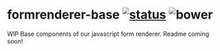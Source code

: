 formrenderer-base [![status]](https://circleci.com/gh/dobtco/formrenderer-base/tree/master) ![bower]
=================

WIP Base components of our javascript form renderer. Readme coming soon!

[status]: https://circleci-badges.herokuapp.com/dobtco/formrenderer-base/0532babff46c3141013e1c5aca8fd90d862affe9
[bower]: https://img.shields.io/bower/v/formrenderer-base.svg
